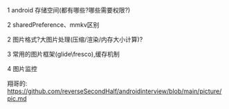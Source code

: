 1 android 存储空间(都有哪些?哪些需要权限?)

2 sharedPreference、mmkv区别

2 图片格式?大图片处理(压缩/渲染/内存大小计算)?

3 常用的图片框架(glide\fresco),缓存机制

4 图片监控

翔哥的:
https://github.com/reverseSecondHalf/androidinterview/blob/main/picture/pic.md
